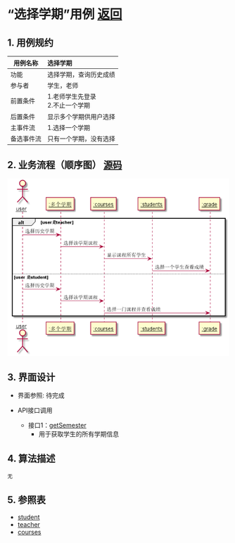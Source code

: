 
# “选择学期”用例 [返回](../README.md)
## 1. 用例规约

|用例名称|选择学期|
|-------|:-------------|
|功能|选择学期，查询历史成绩|
|参与者|学生，老师|
|前置条件|1.老师学生先登录<br/>2.不止一个学期|
|后置条件|显示多个学期供用户选择|
|主事件流|1.选择一个学期|
|备选事件流|只有一个学期，没有选择|


## 2. 业务流程（顺序图） [源码](../uml/学期选择.puml)
![学期选择](../images/学期选择.png)

    
## 3. 界面设计
- 界面参照: 待完成
- API接口调用

    - 接口1：[getSemester](../接口/getSemester.md)
        - 用于获取学生的所有学期信息
## 4. 算法描述
    无
## 5. 参照表

- [student](../md/数据库设计.md/#student)
- [teacher](../md/数据库设计.md/#teacher)
- [courses](../md/数据库设计.md/#courses)

